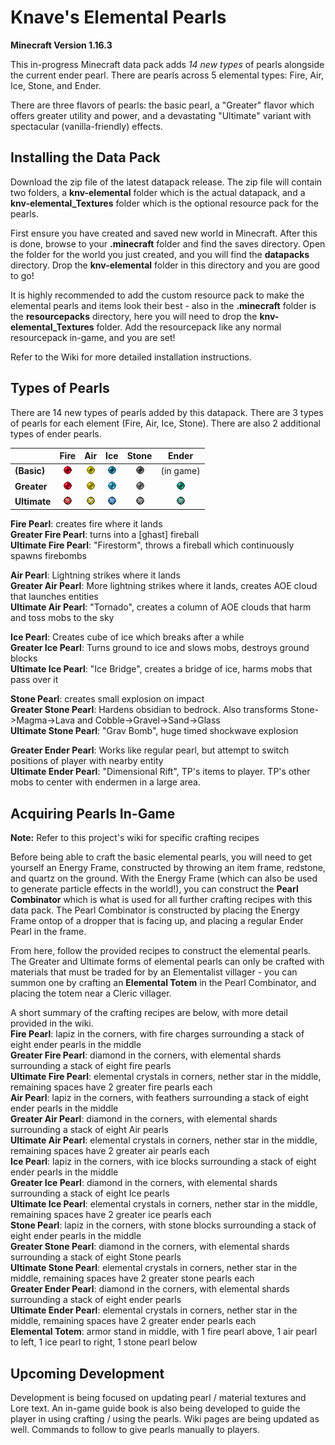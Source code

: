 # Knave's Elemental Pearls
**Minecraft Version 1.16.3**

This in-progress Minecraft data pack adds *14 new types* of pearls alongside the current ender pearl. There are pearls across 5 elemental types: Fire, Air, Ice, Stone, and Ender.

There are three flavors of pearls: the basic pearl, a "Greater" flavor which offers greater utility and power, and a devastating  "Ultimate" variant with spectacular (vanilla-friendly) effects.

## Installing the Data Pack
Download the zip file of the latest datapack release. The zip file will contain two folders, a **knv-elemental** folder which is the actual datapack, and a **knv-elemental_Textures** folder which is the optional resource pack for the pearls. 

First ensure you have created and saved new world in Minecraft. After this is done, browse to your **.minecraft** folder and find the saves directory. Open the folder for the world you just created, and you will find the **datapacks** directory. Drop the **knv-elemental** folder in this directory and you are good to go!

It is highly recommended to add the custom resource pack to make the elemental pearls and items look their best - also in the **.minecraft** folder is the **resourcepacks** directory, here you will need to drop the **knv-elemental_Textures** folder. Add the resourcepack like any normal resourcepack in-game, and you are set!

Refer to the Wiki for more detailed installation instructions.

## Types of Pearls
There are 14 new types of pearls added by this datapack. There are 3 types of pearls for each element (Fire, Air, Ice, Stone). There are also 2 additional types of ender pearls.  

|               | Fire       | Air        | Ice        | Stone      | Ender      | 
| ------------- | :--------: | :--------: | :--------: | :--------: | :--------: |
| **(Basic)**   |![FP][fp]   |![AP][ap]   |![IP][ip]   |![SP][sp]   | (in game)  |
| **Greater**   |![GFP][gfp] |![GAP][gap] |![GIP][gip] |![GSP][gsp] |![GEP][gep] |
| **Ultimate**  |![UFP][ufp] |![UAP][uap] |![UIP][uip] |![USP][usp] |![UEP][uep] |

[fp]: https://github.com/knaveightt/knv-elemental/blob/master/knv-elemental_Textures/assets/minecraft/textures/item/fire_pearl.png?raw=true "Fire Pearl"
[gfp]: https://github.com/knaveightt/knv-elemental/blob/master/knv-elemental_Textures/assets/minecraft/textures/item/fire_pearl_greater.png?raw=true "Greater Fire Pearl"
[ufp]: https://github.com/knaveightt/knv-elemental/blob/master/knv-elemental_Textures/assets/minecraft/textures/item/fire_pearl_ultimate.png?raw=true "Ultimate Fire Pearl"
[ap]: https://github.com/knaveightt/knv-elemental/blob/master/knv-elemental_Textures/assets/minecraft/textures/item/air_pearl.png?raw=true "Air Pearl"
[gap]: https://github.com/knaveightt/knv-elemental/blob/master/knv-elemental_Textures/assets/minecraft/textures/item/air_pearl_greater.png?raw=true "Greater Air Pearl"
[uap]: https://github.com/knaveightt/knv-elemental/blob/master/knv-elemental_Textures/assets/minecraft/textures/item/air_pearl_ultimate.png?raw=true "Ultimate Air Pearl"
[ip]: https://github.com/knaveightt/knv-elemental/blob/master/knv-elemental_Textures/assets/minecraft/textures/item/ice_pearl.png?raw=true "Ice Pearl"
[gip]: https://github.com/knaveightt/knv-elemental/blob/master/knv-elemental_Textures/assets/minecraft/textures/item/ice_pearl_greater.png?raw=true "Greater Ice Pearl"
[uip]: https://github.com/knaveightt/knv-elemental/blob/master/knv-elemental_Textures/assets/minecraft/textures/item/ice_pearl_ultimate.png?raw=true "Ultimate Ice Pearl"
[sp]: https://github.com/knaveightt/knv-elemental/blob/master/knv-elemental_Textures/assets/minecraft/textures/item/stone_pearl.png?raw=true "Stone Pearl"
[gsp]: https://github.com/knaveightt/knv-elemental/blob/master/knv-elemental_Textures/assets/minecraft/textures/item/stone_pearl_greater.png?raw=true "Greater Stone Pearl"
[usp]: https://github.com/knaveightt/knv-elemental/blob/master/knv-elemental_Textures/assets/minecraft/textures/item/stone_pearl_ultimate.png?raw=true "Ultimate Stone Pearl"
[gep]: https://github.com/knaveightt/knv-elemental/blob/master/knv-elemental_Textures/assets/minecraft/textures/item/ender_pearl_greater.png?raw=true "Greater Ender Pearl"
[uep]: https://github.com/knaveightt/knv-elemental/blob/master/knv-elemental_Textures/assets/minecraft/textures/item/ender_pearl_ultimate.png?raw=true "Ultimate Ender Pearl"

**Fire Pearl**: creates fire where it lands   
**Greater Fire Pearl**: turns into a [ghast] fireball   
**Ultimate Fire Pearl**: "Firestorm", throws a fireball which continuously spawns firebombs   

**Air Pearl**: Lightning strikes where it lands   
**Greater Air Pearl**: More lightning strikes where it lands, creates AOE cloud that launches entities   
**Ultimate Air Pearl**: "Tornado", creates a column of AOE clouds that harm and toss mobs to the sky   

**Ice Pearl**: Creates cube of ice which breaks after a while   
**Greater Ice Pearl**: Turns ground to ice and slows mobs, destroys ground blocks   
**Ultimate Ice Pearl**: "Ice Bridge", creates a bridge of ice, harms mobs that pass over it   

**Stone Pearl**: creates small explosion on impact   
**Greater Stone Pearl**: Hardens obsidian to bedrock. Also transforms Stone->Magma->Lava and Cobble->Gravel->Sand->Glass   
**Ultimate Stone Pearl**: "Grav Bomb", huge timed shockwave explosion    

**Greater Ender Pearl**: Works like regular pearl, but attempt to switch positions of player with nearby entity  
**Ultimate Ender Pearl**: "Dimensional Rift", TP's items to player. TP's other mobs to center with endermen in a large area.   

## Acquiring Pearls In-Game
**Note:** Refer to this project's wiki for specific crafting recipes 

Before being able to craft the basic elemental pearls, you will need to get yourself an Energy Frame, constructed by throwing an item frame, redstone, and quartz on the ground. With the Energy Frame (which can also be used to generate particle effects in the world!), you can construct the **Pearl Combinator** which is what is used for all further crafting recipes with this data pack. The Pearl Combinator is constructed by placing the Energy Frame ontop of a dropper that is facing up, and placing a regular Ender Pearl in the frame.

From here, follow the provided recipes to construct the elemental pearls. The Greater and Ultimate forms of elemental pearls can only be crafted with materials that must be traded for by an Elementalist villager - you can summon one by crafting an **Elemental Totem** in the Pearl Combinator, and placing the totem near a Cleric villager. 

A short summary of the crafting recipes are below, with more detail provided in the wiki.   
**Fire Pearl**: lapiz in the corners, with fire charges surrounding a stack of eight ender pearls in the middle   
**Greater Fire Pearl**: diamond in the corners, with elemental shards surrounding a stack of eight fire pearls   
**Ultimate Fire Pearl**: elemental crystals in corners, nether star in the middle, remaining spaces have 2 greater fire pearls each   
**Air Pearl**: lapiz in the corners, with feathers surrounding a stack of eight ender pearls in the middle   
**Greater Air Pearl**: diamond in the corners, with elemental shards surrounding a stack of eight Air pearls   
**Ultimate Air Pearl**: elemental crystals in corners, nether star in the middle, remaining spaces have 2 greater air pearls each   
**Ice Pearl**: lapiz in the corners, with ice blocks surrounding a stack of eight ender pearls in the middle   
**Greater Ice Pearl**: diamond in the corners, with elemental shards surrounding a stack of eight Ice pearls   
**Ultimate Ice Pearl**: elemental crystals in corners, nether star in the middle, remaining spaces have 2 greater ice pearls each   
**Stone Pearl**: lapiz in the corners, with stone blocks surrounding a stack of eight ender pearls in the middle   
**Greater Stone Pearl**: diamond in the corners, with elemental shards surrounding a stack of eight Stone pearls   
**Ultimate Stone Pearl**: elemental crystals in corners, nether star in the middle, remaining spaces have 2 greater stone pearls each   
**Greater Ender Pearl**: diamond in the corners, with elemental shards surrounding a stack of eight ender pearls   
**Ultimate Ender Pearl**: elemental crystals in corners, nether star in the middle, remaining spaces have 2 greater ender pearls each   
**Elemental Totem**: armor stand in middle, with 1 fire pearl above, 1 air pearl to left, 1 ice pearl to right, 1 stone pearl below   

## Upcoming Development
Development is being focused on updating pearl / material textures and Lore text. An in-game guide book is also being developed to guide the player in using crafting / using the pearls.
Wiki pages are being updated as well. Commands to follow to give pearls manually to players.
